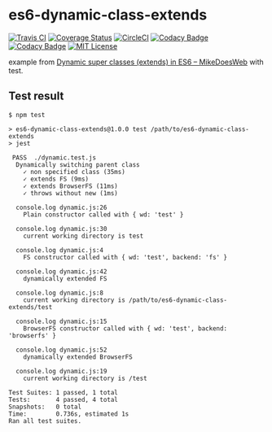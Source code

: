 # es6-dynamic-class-extends

[![Travis CI](https://travis-ci.com/peccu/es6-dynamic-class-extends.svg)](https://travis-ci.com/peccu/es6-dynamic-class-extends)
[![Coverage Status](https://coveralls.io/repos/github/peccu/es6-dynamic-class-extends/badge.svg)](https://coveralls.io/github/peccu/es6-dynamic-class-extends)
[![CircleCI](https://circleci.com/gh/peccu/es6-dynamic-class-extends.svg?style=svg)](https://circleci.com/gh/peccu/es6-dynamic-class-extends)
[![Codacy Badge](https://api.codacy.com/project/badge/Grade/c67a28c9de7c49caa38190961a4bc868)](https://www.codacy.com/app/peccu/es6-dynamic-class-extends)
[![Codacy Badge](https://api.codacy.com/project/badge/Coverage/c67a28c9de7c49caa38190961a4bc868)](https://www.codacy.com/app/peccu/es6-dynamic-class-extends)
[![MIT License](https://img.shields.io/badge/License-MIT-yellow.svg)](https://opensource.org/licenses/MIT)

example from [Dynamic super classes (extends) in ES6 – MikeDoesWeb](https://www.mikedoesweb.com/2017/dynamic-super-classes-extends-in-es6/) with test.

## Test result

```
$ npm test

> es6-dynamic-class-extends@1.0.0 test /path/to/es6-dynamic-class-extends
> jest

 PASS  ./dynamic.test.js
  Dynamically switching parent class
    ✓ non specified class (35ms)
    ✓ extends FS (9ms)
    ✓ extends BrowserFS (11ms)
    ✓ throws without new (1ms)

  console.log dynamic.js:26
    Plain constructor called with { wd: 'test' }

  console.log dynamic.js:30
    current working directory is test

  console.log dynamic.js:4
    FS constructor called with { wd: 'test', backend: 'fs' }

  console.log dynamic.js:42
    dynamically extended FS

  console.log dynamic.js:8
    current working directory is /path/to/es6-dynamic-class-extends/test

  console.log dynamic.js:15
    BrowserFS constructor called with { wd: 'test', backend: 'browserfs' }

  console.log dynamic.js:52
    dynamically extended BrowserFS

  console.log dynamic.js:19
    current working directory is /test

Test Suites: 1 passed, 1 total
Tests:       4 passed, 4 total
Snapshots:   0 total
Time:        0.736s, estimated 1s
Ran all test suites.
```
